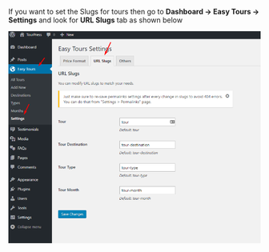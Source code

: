 If you want to set the Slugs for tours then go to **Dashboard &rarr; Easy Tours &rarr; Settings** and look for **URL Slugs** tab as shown below

![img](../../img/tours-slugs.png)


